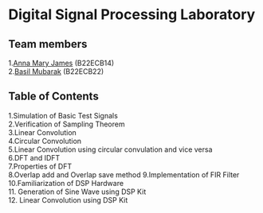 # Digital Signal Processing Laboratory

## Team members
1.<a href="https://github.com/Annamaryjames">Anna Mary James</a> (B22ECB14)<br>
2.<a href="https://github.com/basilxmubarak">Basil Mubarak</a> (B22ECB22)

## Table of Contents
1.Simulation of Basic Test Signals<br> 
2.Verification of Sampling Theorem<br>
3.Linear Convolution <br>
4.Circular Convolution <br>
5.Linear Convolution using circular convulation and vice versa <br>
6.DFT and IDFT<br>
7.Properties of DFT<br>
8.Overlap add and Overlap save method
9.Implementation of FIR Filter
10.Familiarization of DSP Hardware<br>
11. Generation of Sine Wave using
DSP Kit<br>
12. Linear Convolution using DSP Kit
